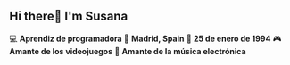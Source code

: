 ## Hi there👋 I'm Susana

:computer: **Aprendiz de programadora**
:round_pushpin: **Madrid, Spain**
:birthday: **25 de enero de 1994**
:video_game: **Amante de los videojuegos**
:musical_note: **Amante de la música electrónica**

<!--###Vías de contacto
![Website]()-->
